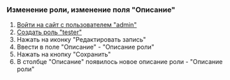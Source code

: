 ### Изменение роли, изменение поля "Описание"

1. [Войти на сайт с пользователем "admin"](../../../../0.%20Шаги/1.%20Войти%20на%20сайт%20с%20пользователем%20username.md)
1. [Создать роль "tester"](../../../../0.%20Шаги/4.%20Создать%20роль%20с%20именем%20tester.md)
1. Нажать на иконку "Редактировать запись"
1. Ввести в поле "Описание" - "Описание роли"
1. Нажать на кнопку "Сохранить"
1. В столбце "Описание" появилось новое описание роли - "Описание роли"